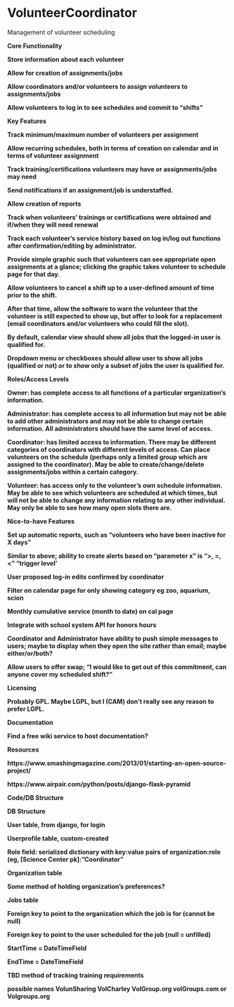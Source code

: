 # VolunteerCoordinator
Management of volunteer scheduling


<b>Core Functionality

Store information about each volunteer
<p>Allow for creation of assignments/jobs
<p>Allow coordinators and/or volunteers to assign volunteers to assignments/jobs
<p>Allow volunteers to log in to see schedules and commit to “shifts”

<b>Key Features

Track minimum/maximum number of volunteers per assignment
<p>Allow recurring schedules, both in terms of creation on calendar and in terms of volunteer assignment
<p>Track training/certifications volunteers may have or assignments/jobs may need
<p>Send notifications if an assignment/job is understaffed.
<p>Allow creation of reports
<p>Track when volunteers’ trainings or certifications were obtained and if/when they will need renewal
<p>Track each volunteer’s service history based on log in/log out functions after confirmation/editing by administrator.
<p>Provide simple graphic such that volunteers can see appropriate open assignments at a glance; clicking the graphic takes volunteer to schedule page for that day.
<p>Allow volunteers to cancel a shift up to a user-defined amount of time prior to the shift.
<p>After that time, allow the software to warn the volunteer that the volunteer is still expected to show up, but offer to look for a replacement (email coordinators and/or volunteers who could fill the slot).
<p>By default, calendar view should show all jobs that the logged-in user is qualified for.
<p>Dropdown menu or checkboxes should allow user to show all jobs (qualified or not) or to show only a subset of jobs the user is qualified for.


<b> Roles/Access Levels

<p>Owner: has complete access to all functions of a particular organization’s information.
<p>Administrator: has complete access to all information but may not be able to add other administrators and may not be able to change certain information. All administrators should have the same level of access.
<p>Coordinator: has limited access to information. There may be different categories of coordinators with different levels of access. Can place volunteers on the schedule (perhaps only a limited group which are assigned to the coordinator). May be able to create/change/delete assignments/jobs within a certain category.
<p>Volunteer: has access only to the volunteer’s own schedule information. May be able to see which volunteers are scheduled at which times, but will not be able to change any information relating to any other individual. May only be able to see how many open slots there are.

<b>Nice-to-have Features

<p>Set up automatic reports, such as “volunteers who have been inactive for X days”
<p>Similar to above; ability to create alerts based on “parameter x” is “>, =, <” “trigger level’
<p>User proposed log-in edits confirmed by coordinator
<p>Filter on calendar page for only showing category eg zoo, aquarium, scion
<p>Monthly cumulative service (month to date) on cal page
<p>Integrate with school system API for honors hours
<p>Coordinator and Administrator have ability to push simple messages to users; maybe to display when they open the site rather than email; maybe either/or/both?
<p>Allow users to offer swap; “I would like to get out of this commitment, can anyone cover my scheduled shift?”

<b>Licensing
<p>Probably GPL. Maybe LGPL, but I (CAM) don’t really see any reason to prefer LGPL.

<b>Documentation
<p>Find a free wiki service to host documentation?
<p>Resources
<p>https://www.smashingmagazine.com/2013/01/starting-an-open-source-project/
<p>https://www.airpair.com/python/posts/django-flask-pyramid


<b>Code/DB Structure

<p>DB Structure
<p>User table, from django, for login
<p>Userprofile table, custom-created
<p>Role field: serialized dictionary with key:value pairs of organization:role (eg, [Science Center pk]:”Coordinator”
<p>Organization table
<p>Some method of holding organization’s preferences?
<p>Jobs table
<p>Foreign key to point to the organization which the job is for (cannot be null)
<p>Foreign key to point to the user scheduled for the job (null = unfilled)
<p>StartTime = DateTimeField
<p>EndTime = DateTimeField
<p>TBD method of tracking training requirements


<b>possible names
VolunSharing
VolCharley
VolGroup.org
volGroups.com or Volgroups.org

